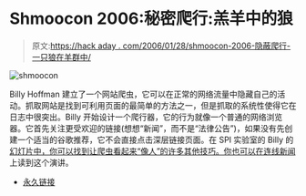 # Shmoocon 2006:秘密爬行:羔羊中的狼

> 原文:[https://hack aday . com/2006/01/28/shmoocon-2006-隐蔽爬行-一只狼在羊群中/](https://hackaday.com/2006/01/28/shmoocon-2006-covert-crawling-a-wolf-among-lambs/)

![shmoocon](../Images/ddf25845e5a72ceba586a97c7af9d46b.png)

Billy Hoffman 建立了一个网站爬虫，它可以在正常的网络流量中隐藏自己的活动。抓取网站是找到可利用页面的最简单的方法之一，但是抓取的系统性使得它在日志中很突出。Billy 开始设计一个爬行器，它的行为就像一个普通的网络浏览器。它首先关注更受欢迎的链接(想想“新闻”，而不是“法律公告”)，如果没有先创建一个适当的谷歌推荐，它不会直接点击深层链接页面。在 SPI 实验室的 Billy 的[幻灯片中，你可以找到让爬虫看起来“像人”的许多其他技巧。你也可以](http://www.spidynamics.com/spilabs/education/presentations/crawling.html#)[在连线新闻](http://wired.com/news/technology/0,70016-0.html?tw=wn_tophead_2)上读到这个演讲。

*   [永久链接](http://www.spidynamics.com/spilabs/education/presentations/crawling.html#)